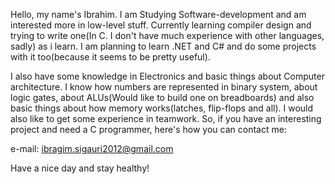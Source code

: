 Hello, my name's Ibrahim. I am Studying Software-development and am interested more in low-level stuff. Currently learning compiler design
and trying to write one(In C. I don't have much experience with other languages, sadly) as i learn. I am planning to learn .NET and C# and do some 
projects with it too(because it seems to be pretty useful).

I also have some knowledge in Electronics and basic things about Computer architecture. I know how numbers are represented in binary system,
about logic gates, about ALUs(Would like to build one on breadboards) and also basic things about how memory works(latches,
flip-flops and all). 
I would also like to get some experience in teamwork. So, if you have an interesting project and need a C programmer, here's how you can contact me:

e-mail: ibragim.sigauri2012@gmail.com

Have a nice day and stay healthy!
